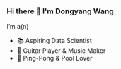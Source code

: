 ### Hi there 👋 I'm Dongyang Wang

I’m a(n)
- 📚 Aspiring Data Scientist
- 🎸 Guitar Player & Music Maker
- 🏓 Ping-Pong & Pool Lover

<!--
**dongyangwang30/dongyangwang30** is a ✨ _special_ ✨ repository because its `README.md` (this file) appears on your GitHub profile.

Here are some ideas to get you started:

- 🔭 I’m currently working on ...
- 🌱 I’m currently learning ...
- 👯 I’m looking to collaborate on ...
- 🤔 I’m looking for help with ...
- 💬 Ask me about ...
- 📫 How to reach me: ...
- 😄 Pronouns: ...
- ⚡ Fun fact: ...
-->
